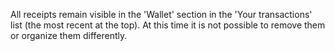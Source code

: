 All receipts remain visible in the 'Wallet' section in the 'Your transactions' list (the most recent at the top). At this time it is not possible to remove them or organize them differently.